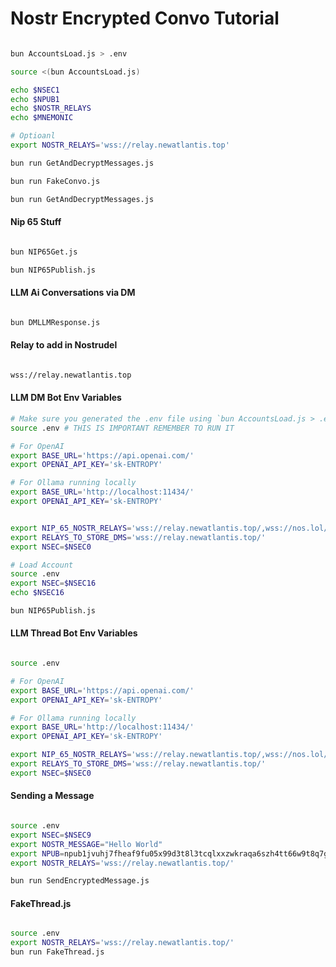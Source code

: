 # Nostr Encrypted Convo Tutorial

``` bash

bun AccountsLoad.js > .env

source <(bun AccountsLoad.js)

echo $NSEC1
echo $NPUB1
echo $NOSTR_RELAYS
echo $MNEMONIC

# Optioanl
export NOSTR_RELAYS='wss://relay.newatlantis.top'

bun run GetAndDecryptMessages.js

bun run FakeConvo.js

bun run GetAndDecryptMessages.js

```

#### Nip 65 Stuff

``` bash

bun NIP65Get.js

bun NIP65Publish.js

```

#### LLM Ai Conversations via DM

``` bash

bun DMLLMResponse.js

```


#### Relay to add in Nostrudel

``` bash

wss://relay.newatlantis.top

```


#### LLM DM Bot Env Variables


``` bash
# Make sure you generated the .env file using `bun AccountsLoad.js > .env`
source .env # THIS IS IMPORTANT REMEMBER TO RUN IT

# For OpenAI 
export BASE_URL='https://api.openai.com/'
export OPENAI_API_KEY='sk-ENTROPY'

# For Ollama running locally
export BASE_URL='http://localhost:11434/'
export OPENAI_API_KEY='sk-ENTROPY'


export NIP_65_NOSTR_RELAYS='wss://relay.newatlantis.top/,wss://nos.lol/,wss://nostr.land/,wss://nostr.wine/,wss://purplerelay.com/,wss://relay.damus.io/,wss://relay.snort.social/'
export RELAYS_TO_STORE_DMS='wss://relay.newatlantis.top/'
export NSEC=$NSEC0
```


``` bash
# Load Account
source .env
export NSEC=$NSEC16
echo $NSEC16

bun NIP65Publish.js

```

#### LLM Thread Bot Env Variables

``` bash

source .env

# For OpenAI 
export BASE_URL='https://api.openai.com/'
export OPENAI_API_KEY='sk-ENTROPY'

# For Ollama running locally
export BASE_URL='http://localhost:11434/'
export OPENAI_API_KEY='sk-ENTROPY'

export NIP_65_NOSTR_RELAYS='wss://relay.newatlantis.top/,wss://nos.lol/,wss://nostr.land/,wss://nostr.wine/,wss://purplerelay.com/,wss://relay.damus.io/,wss://relay.snort.social/'
export RELAYS_TO_STORE_DMS='wss://relay.newatlantis.top/'
export NSEC=$NSEC0

```

#### Sending a Message

``` bash

source .env
export NSEC=$NSEC9
export NOSTR_MESSAGE="Hello World"
export NPUB=npub1jvuhj7fheaf9fu05x99d3t8l3tcqlxxzwkraqa6szh4tt66w9t8q7guhu4
export NOSTR_RELAYS='wss://relay.newatlantis.top/'

bun run SendEncryptedMessage.js

```


#### FakeThread.js

``` bash

source .env
export NOSTR_RELAYS='wss://relay.newatlantis.top/'
bun run FakeThread.js

```
